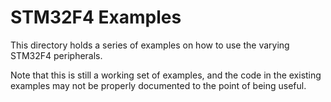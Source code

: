 # STM32F4 Examples
This directory holds a series of examples on how to use the varying STM32F4 peripherals.

Note that this is still a working set of examples, and the code in the existing examples may not be properly documented to the point of being useful. 